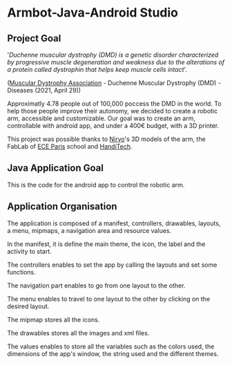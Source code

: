 # Armbot-Java-Android Studio

## Project Goal

'*Duchenne muscular dystrophy (DMD) is a genetic disorder characterized by progressive muscle degeneration and weakness due to the alterations of a protein called dystrophin that helps keep muscle cells intact*'. 

([Muscular Dystrophy Association](https://www.mda.org/disease/duchenne-muscular-dystrophy) - Duchenne Muscular Dystrophy (DMD) - Diseases (2021, April 29))

Approximatly 4.78 people out of 100,000 poccess the DMD in the world. To help those people improve their autonomy, we decided to create a robotic arm, accessible and customizable. Our goal was to create an arm, controllable with android app, and under a 400€ budget, with a 3D printer. 

This project was possible thanks to [Niryo](https://niryo.com/fr/)'s 3D models of the arm, the FabLab of [ECE Paris](https://www.ece.fr/) school and [HandiTech](https://handitech-france.fr/).

## Java Application Goal

This is the code for the android app to control the robotic arm.


## Application Organisation

The application is composed of a manifest, controllers, drawables, layouts, a menu, mipmaps, a navigation area and resource values.

In the manifest, it is define the main theme, the icon, the label and the activity to start.

The controllers enables to set the app by calling the layouts and set some functions.

The navigation part enables to go from one layout to the other.

The menu enables to travel to one layout to the other by clicking on the desired layout.

The mipmap stores all the icons.

The drawables stores all the images and xml files.

The values enables to store all the variables such as the colors used, the dimensions of the app's window, the string used and the different themes.

